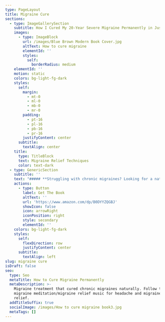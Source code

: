 ```yaml
---
type: PageLayout
title: Migraine Cure
sections:
  - type: ImageGallerySection
    subtitle: How I Cured My 20-Year Severe Migraine Permanently in Just 24 Hours
    images:
      - type: ImageBlock
        url: /images/Blue Brown Modern Book Cover.jpg
        altText: How to cure migraine
        elementId: ''
        styles:
          self:
            borderRadius: medium
    elementId: ''
    motion: static
    colors: bg-light-fg-dark
    styles:
      self:
        margin:
          - mt-0
          - ml-0
          - mb-0
          - mr-0
        padding:
          - pt-16
          - pl-16
          - pb-16
          - pr-16
        justifyContent: center
      subtitle:
        textAlign: center
    title:
      type: TitleBlock
      text: Migraine Relief Techniques
      color: text-dark
  - type: GenericSection
    subtitle: ''
    text: "##### **Struggling with chronic migraines? Looking for a natural, proven way to stop the migraine permanently?**\n\nFor nearly 20 years, I battled severe\_migraines that took over my life. I tried medications, diets, and every treatment I could find, but nothing worked, until I discovered a method that changed everything.\_**And within just 24 hours, my migraines were completely gone**.\n\nIn this book, I share the exact\_step-by-step techniques\_I used to break free from chronic pain. Whether you suffer from severe migraines, tension headaches, or recurring pain, these methods can help you find relief too.\n\nIn this book, it covers:\n\n*   A real, firsthand experience from someone who suffered migraines for 2 decades.\n\n*   A step-by-step guide on the exact migraine relief techniques that led to recovery.\n\n*   Migraine headache techniques that go beyond traditional treatments.\n\n*   Simple, practical strategies you can start using today.\n\nThis book includes:\n\n*   A real, firsthand experience from someone who suffered severe migraine for almost two decades.\n\n<!---->\n\n*   A step-by-step guide on the exact migraine relief techniques that led to my recovery.\n\n<!---->\n\n*   Natural migraine relief techniques that go beyond traditional treatments.\n\n<!---->\n\n*   Simple, practical strategies you can start using today.\n\n***\n\n**BONUS:**\_Includes a\_free guided meditation video\_to help you apply these techniques immediately!\n\nIf you have tried everything but still suffer from chronic migraines, this book offers a new approach that could transform your life.\n\n**Get your\_**[**copy**](https://www.amazon.com/dp/B0DYYZQGBJ)**\_today and take the first step toward a migraine-free life!**\n"
    actions:
      - type: Button
        label: Get The Book
        altText: ''
        url: 'https://www.amazon.com/dp/B0DYYZQGBJ'
        showIcon: false
        icon: arrowRight
        iconPosition: right
        style: secondary
        elementId: ''
    colors: bg-light-fg-dark
    styles:
      self:
        flexDirection: row
        justifyContent: center
      subtitle:
        textAlign: left
slug: migraine cure
isDraft: false
seo:
  type: Seo
  metaTitle: How to Cure Migraine Permanently
  metaDescription: >-
    Migraine treatment that cured chronic migraines naturally. Follow the
    migraine meditation/migraine relief music for headache and migraine pain
    relief.
  addTitleSuffix: true
  socialImage: /images/How to cure migraine book3.jpg
  metaTags: []
---
```

